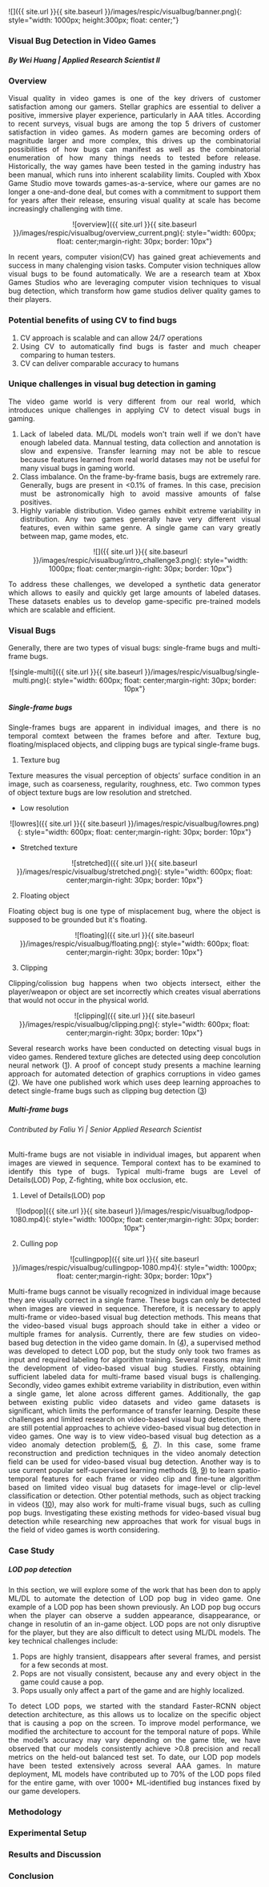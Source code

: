 ![]({{ site.url }}{{ site.baseurl }}/images/respic/visualbug/banner.png){: style="width: 1000px; height:300px; float: center;"}

### Visual Bug Detection in Video Games
##### By Wei Huang | Applied Research Scientist II


### Overview
<div style="text-align: justify">

Visual quality in video games is one of the key drivers of customer satisfaction among our gamers. Stellar graphics are essential to deliver a positive, immersive player experience, particularly in AAA titles. According to recent surveys, visual bugs are among the top 5 drivers of customer satisfaction in video games. As modern games are becoming orders of magnitude larger and more complex, this drives up the combinatorial possibilities of how bugs can manifest as well as the combinatorial enumeration of how many things needs to tested before release. Historically, the way games have been tested in the gaming industry has been manual, which runs into inherent scalability limits. Coupled with Xbox Game Studio move towards games-as-a-service, where our games are no longer a one-and-done deal, but comes with a commitment to support them for years after their release, ensuring visual quality at scale has become increasingly challenging with time. 

<p align="center">
![overview]({{ site.url }}{{ site.baseurl }}/images/respic/visualbug/overview_current.png){: style="width: 600px; float: center;margin-right: 30px; border: 10px"}
</p>

In recent years, computer vision(CV) has gained great achievements and success in many chalenging vision tasks. Computer vision techniques allow visual bugs to be found automatically. We are a research team at Xbox Games Studios who are leveraging computer vision techniques to visual bug detection, which transform how game studios deliver quality games to their players. 

### Potential benefits of using CV to find bugs

<ol>
<li>
 CV approach is scalable and can allow 24/7 operations
</li>
<li>
 Using CV to automatically find bugs is faster and much cheaper comparing to human testers.
</li>
<li>
 CV can deliver comparable accuracy to humans
</li>
</ol>

### Unique challenges in visual bug detection in gaming
<div style="text-align: justify">

The video game world is very different from our real world, which introduces unique challenges in applying CV to detect visual bugs in gaming.

<ol>
<li>
 Lack of labeled data. ML/DL models won't train well if we don't have enough labeled data. Mannual testing, data collection and annotation is slow and expensive. Transfer learning may not be able to rescue because features learned from real world datases may not be useful for many visual bugs in gaming world. 
</li>
<li>
Class imbalance. On the frame-by-frame basis, bugs are extremely rare. Generally, bugs are present in <0.1% of frames. In this case, precision must be astronomically high to avoid massive amounts of false positives. 
</li>
<li>
Highly variable distribution. Video games exhibit extreme variability in distribution. Any two games generally have very different visual features, even within same genre. A single game can vary greatly between map, game modes, etc.

<p align="center">
![]({{ site.url }}{{ site.baseurl }}/images/respic/visualbug/intro_challenge3.png){: style="width: 1000px; float: center;margin-right: 30px; border: 10px"}
</p>

</li>
</ol>

To address these challenges, we developed a synthetic data generator which allows to easily and quickly get large amounts of labeled datases. These datasets enables us to develop game-specific pre-trained models which are scalable and efficient. 

</div>


### Visual Bugs 
Generally, there are two types of visual bugs: single-frame bugs and multi-frame bugs. 

<p align="center">
![single-multi]({{ site.url }}{{ site.baseurl }}/images/respic/visualbug/single-multi.png){: style="width: 600px; float: center;margin-right: 30px; border: 10px"}
</p>


##### Single-frame bugs
Single-frames bugs are apparent in individual images, and there is no temporal comtext between the frames before and after. Texture bug,  floating/misplaced objects, and clipping bugs are typical single-frame bugs. 

1. Texture bug

Texture measures the visual perception of objects’ surface condition in an image, such as coarseness, regularity, roughness, etc. Two common types of object texture bugs are low resolution and stretched. 

   - Low resolution
   <p align="center">
    ![lowres]({{ site.url }}{{ site.baseurl }}/images/respic/visualbug/lowres.png){: style="width: 600px; float: center;margin-right: 30px; border: 10px"}
   </p>
    
   - Stretched texture
   <p align="center">
   ![stretched]({{ site.url }}{{ site.baseurl }}/images/respic/visualbug/stretched.png){: style="width: 600px; float: center;margin-right: 30px; border: 10px"}
   </p>

2. Floating object

Floating object bug is one type of misplacement bug, where the object is supposed to be grounded but it's floating.

<p align="center">
![floating]({{ site.url }}{{ site.baseurl }}/images/respic/visualbug/floating.png){: style="width: 600px; float: center;margin-right: 30px; border: 10px"}
</p>

3. Clipping

Clipping/colission bug happens when two objects intersect, either the player/weapon or object are set incorrectly which creates visual aberrations that would not occur in the physical world. 
<p align="center">
![clipping]({{ site.url }}{{ site.baseurl }}/images/respic/visualbug/clipping.png){: style="width: 600px; float: center;margin-right: 30px; border: 10px"}
</p>

Several research works have been conducted on detecting visual bugs in video games. Rendered texture gliches are detected using deep concolution neural network ([1](https://cdn.aaai.org/ojs/7409/7409-52-10702-1-2-20200921.pdf)). A proof of concept study presents a machine learning approach for automated detection of graphics corruptions in video games ([2](https://arxiv.org/pdf/2011.15103.pdf)). We have one published work which uses deep learning approaches to detect single-frame bugs such as clipping bug detection ([3](https://arxiv.org/abs/2309.11077))

##### Multi-frame bugs
###### Contributed by Faliu Yi | Senior Applied Research Scientist 
Multi-frame bugs are not visiable in individual images, but apparent when images are viewed in sequence. Temporal context has to be examined to identify this type of bugs. Typical multi-frame bugs are Level of Details(LOD) Pop, Z-fighting, white box occlusion, etc. 

1. Level of Details(LOD) pop

<p align="center">
![lodpop]({{ site.url }}{{ site.baseurl }}/images/respic/visualbug/lodpop-1080.mp4){: style="width: 1000px; float: center;margin-right: 30px; border: 10px"}
</p>

2. Culling pop

<p align="center">
![cullingpop]({{ site.url }}{{ site.baseurl }}/images/respic/visualbug/cullingpop-1080.mp4){: style="width: 1000px; float: center;margin-right: 30px; border: 10px"}
</p>

Multi-frame bugs cannot be visually recognized in individual image because they are visually correct in a single frame. These bugs can only be detected when images are viewed in sequence. Therefore, it is necessary to apply multi-frame or video-based visual bug detection methods. This means that the video-based visual bugs approach should take in either a video or multiple frames for analysis. Currently, there are few studies on video-based bug detection in the video game domain. In ([4](https://arxiv.org/abs/2208.12674v1)), a supervised method was developed to detect LOD pop, but the study only took two frames as input and required labeling for algorithm training. Several reasons may limit the development of video-based visual bug studies. Firstly, obtaining sufficient labeled data for multi-frame based visual bugs is challenging. Secondly, video games exhibit extreme variability in distribution, even within a single game, let alone across different games. Additionally, the gap between existing public video datasets and video game datasets is significant, which limits the performance of transfer learning. Despite these challenges and limited research on video-based visual bug detection, there are still potential approaches to achieve video-based visual bug detection in video games. One way is to view video-based visual bug detection as a video anomaly detection problem([5](https://arxiv.org/abs/1712.09867), [6](https://www.sciencedirect.com/science/article/abs/pii/S0262885620302109 ), [7](https://arxiv.org/abs/2009.14146)). In this case, some frame reconstruction and prediction techniques in the video anomaly detection field can be used for video-based visual bug detection. Another way is to use current popular self-supervised learning methods ([8](https://arxiv.org/pdf/2206.08356.pdf), [9](https://arxiv.org/abs/2207.00419)) to learn spatio-temporal features for each frame or video clip and fine-tune algorithm based on limited video visual bug datasets for image-level or clip-level classification or detection. Other potential methods, such as object tracking in videos ([10](https://arxiv.org/abs/2304.11968)), may also work for multi-frame visual bugs, such as culling pop bugs. Investigating these existing methods for video-based visual bug detection while researching new approaches that work for visual bugs in the field of video games is worth considering. 


### Case Study

##### LOD pop detection
In this section, we will explore some of the work that has been don to apply ML/DL to automate the detection of LOD pop bug in video game. One example of a LOD pop has been shown previously. An LOD pop bug occurs when the player can observe a sudden appearance, disappearance, or change in resolutin of an in-game object. LOD pops are not only disruptive for the player, but they are also difficult to detect using ML/DL models. The key technical challenges include:
<ol>
<li>
 Pops are highly transient, disappears after several frames, and persist for a few seconds at most.
</li>
 <li>
 Pops are not visually consistent, because any and every object in the game could cause a pop.
</li>
 <li>
 Pops usually only affect a part of the game and are highly localized.
</li>
</ol>

To detect LOD pops, we started with the standard Faster-RCNN object detection architecture, as this allows us to localize on the specific object that is causing a pop on the screen. To improve model performance, we modified the architecture to account for the temporal nature of pops. While the model’s accuracy may vary depending on the game title, we have observed that our models consistently achieve >0.8 precision and recall metrics on the held-out balanced test set. To date, our LOD pop models have been tested extensively across several AAA games. In mature deployment, ML models have contributed up to 70% of the LOD pops filed for the entire game, with over 1000+ ML-identified bug instances fixed by our game developers.


### Methodology
### Experimental Setup
### Results and Discussion
### Conclusion


